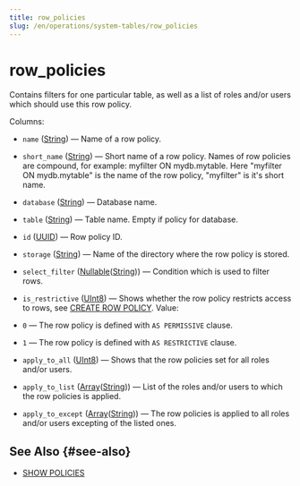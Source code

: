 ```yaml
---
title: row_policies
slug: /en/operations/system-tables/row_policies
---
```

# row_policies

Contains filters for one particular table, as well as a list of roles and/or users which should use this row policy.

Columns:
- `name` ([String](../../sql-reference/data-types/string.md)) — Name of a row policy.

- `short_name` ([String](../../sql-reference/data-types/string.md)) — Short name of a row policy. Names of row policies are compound, for example: myfilter ON mydb.mytable. Here "myfilter ON mydb.mytable" is the name of the row policy, "myfilter" is it's short name.

- `database` ([String](../../sql-reference/data-types/string.md)) — Database name.

- `table` ([String](../../sql-reference/data-types/string.md)) — Table name. Empty if policy for database.

- `id` ([UUID](../../sql-reference/data-types/uuid.md)) — Row policy ID.

- `storage` ([String](../../sql-reference/data-types/string.md)) — Name of the directory where the row policy is stored.

- `select_filter` ([Nullable](../../sql-reference/data-types/nullable.md)([String](../../sql-reference/data-types/string.md))) — Condition which is used to filter rows.

- `is_restrictive` ([UInt8](../../sql-reference/data-types/int-uint.md#uint-ranges)) — Shows whether the row policy restricts access to rows, see [CREATE ROW POLICY](../../sql-reference/statements/create/row-policy.md#create-row-policy-as). Value:
- `0` — The row policy is defined with `AS PERMISSIVE` clause.
- `1` — The row policy is defined with `AS RESTRICTIVE` clause.

- `apply_to_all` ([UInt8](../../sql-reference/data-types/int-uint.md#uint-ranges)) — Shows that the row policies set for all roles and/or users.

- `apply_to_list` ([Array](../../sql-reference/data-types/array.md)([String](../../sql-reference/data-types/string.md))) — List of the roles and/or users to which the row policies is applied.

- `apply_to_except` ([Array](../../sql-reference/data-types/array.md)([String](../../sql-reference/data-types/string.md))) — The row policies is applied to all roles and/or users excepting of the listed ones.

## See Also {#see-also}

- [SHOW POLICIES](../../sql-reference/statements/show.md#show-policies-statement)
